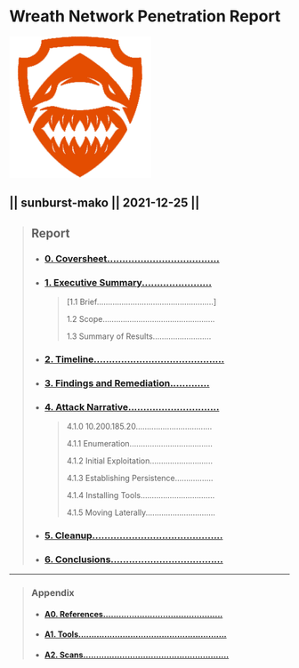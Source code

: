 # Wreath Network Penetration Report
![logo](assets/255x255_logo.png "SunburstMako")
## || sunburst-mako || 2021-12-25 ||

> ## Report
> - ### [0. Coversheet.....................................](#Wreath-Network-Penetration-Report)
> 
> - ### [1. Executive Summary.......................](#Executive-Summary)
>   >  [1.1 Brief....................................................]
>   >
>   >  1.2 Scope..................................................
>   >
>   >  1.3 Summary of Results..........................
>
> - ### [2. Timeline...........................................](#Timeline)
> 
> - ### [3. Findings and Remediation.............](#Findings-and-Remediations)
> 
> - ### [4. Attack Narrative..............................](#Attack-Narrative)
>
>    >  4.1.0 10.200.185.20..................................
>    >
>    >  4.1.1 Enumeration.....................................
>    >
>    >  4.1.2 Initial Exploitation............................
>    >
>    >  4.1.3 Establishing Persistence.................
>    >
>    >  4.1.4 Installing Tools.................................
>    >
>    >  4.1.5 Moving Laterally...............................
> - ### [5. Cleanup...........................................](#Cleanup)
> 
> - ### [6. Conclusions.....................................](#Conclusions)

---

>### Appendix
>
>- #### [A0. References..............................................](#References)
>
>- #### [A1. Tools.........................................................](#Tools)
>
>- #### [A2. Scans........................................................](#Scans)